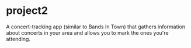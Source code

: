 # project2

A concert-tracking app (similar to Bands In Town) that gathers information about concerts in your area and allows you to mark the ones you're attending.
